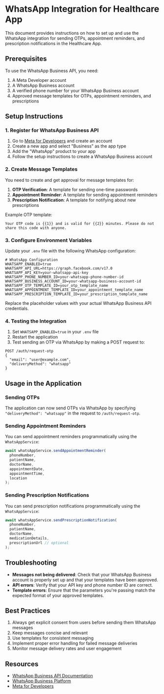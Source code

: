 # WhatsApp Integration for Healthcare App

This document provides instructions on how to set up and use the WhatsApp integration for sending OTPs, appointment reminders, and prescription notifications in the Healthcare App.

## Prerequisites

To use the WhatsApp Business API, you need:

1. A Meta Developer account
2. A WhatsApp Business account
3. A verified phone number for your WhatsApp Business account
4. Approved message templates for OTPs, appointment reminders, and prescriptions

## Setup Instructions

### 1. Register for WhatsApp Business API

1. Go to [Meta for Developers](https://developers.facebook.com/) and create an account
2. Create a new app and select "Business" as the app type
3. Add the "WhatsApp" product to your app
4. Follow the setup instructions to create a WhatsApp Business account

### 2. Create Message Templates

You need to create and get approval for message templates for:

1. **OTP Verification**: A template for sending one-time passwords
2. **Appointment Reminder**: A template for sending appointment reminders
3. **Prescription Notification**: A template for notifying about new prescriptions

Example OTP template:
```
Your OTP code is {{1}} and is valid for {{2}} minutes. Please do not share this code with anyone.
```

### 3. Configure Environment Variables

Update your `.env` file with the following WhatsApp configuration:

```
# WhatsApp Configuration
WHATSAPP_ENABLED=true
WHATSAPP_API_URL=https://graph.facebook.com/v17.0
WHATSAPP_API_KEY=your-whatsapp-api-key
WHATSAPP_PHONE_NUMBER_ID=your-whatsapp-phone-number-id
WHATSAPP_BUSINESS_ACCOUNT_ID=your-whatsapp-business-account-id
WHATSAPP_OTP_TEMPLATE_ID=your_otp_template_name
WHATSAPP_APPOINTMENT_TEMPLATE_ID=your_appointment_template_name
WHATSAPP_PRESCRIPTION_TEMPLATE_ID=your_prescription_template_name
```

Replace the placeholder values with your actual WhatsApp Business API credentials.

### 4. Testing the Integration

1. Set `WHATSAPP_ENABLED=true` in your `.env` file
2. Restart the application
3. Test sending an OTP via WhatsApp by making a POST request to:

```
POST /auth/request-otp
{
  "email": "user@example.com",
  "deliveryMethod": "whatsapp"
}
```

## Usage in the Application

### Sending OTPs

The application can now send OTPs via WhatsApp by specifying `"deliveryMethod": "whatsapp"` in the request to `/auth/request-otp`.

### Sending Appointment Reminders

You can send appointment reminders programmatically using the `WhatsAppService`:

```typescript
await whatsAppService.sendAppointmentReminder(
  phoneNumber,
  patientName,
  doctorName,
  appointmentDate,
  appointmentTime,
  location
);
```

### Sending Prescription Notifications

You can send prescription notifications programmatically using the `WhatsAppService`:

```typescript
await whatsAppService.sendPrescriptionNotification(
  phoneNumber,
  patientName,
  doctorName,
  medicationDetails,
  prescriptionUrl // optional
);
```

## Troubleshooting

- **Messages not being delivered**: Check that your WhatsApp Business account is properly set up and that your templates have been approved.
- **API errors**: Verify that your API key and phone number ID are correct.
- **Template errors**: Ensure that the parameters you're passing match the expected format of your approved templates.

## Best Practices

1. Always get explicit consent from users before sending them WhatsApp messages
2. Keep messages concise and relevant
3. Use templates for consistent messaging
4. Implement proper error handling for failed message deliveries
5. Monitor message delivery rates and user engagement

## Resources

- [WhatsApp Business API Documentation](https://developers.facebook.com/docs/whatsapp/api/reference)
- [WhatsApp Business Platform](https://business.whatsapp.com/)
- [Meta for Developers](https://developers.facebook.com/) 